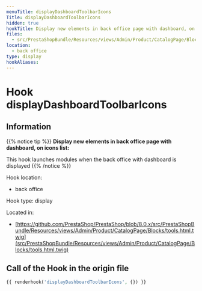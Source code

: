 ```yaml
---
menuTitle: displayDashboardToolbarIcons
Title: displayDashboardToolbarIcons
hidden: true
hookTitle: Display new elements in back office page with dashboard, on icons list
files:
  - src/PrestaShopBundle/Resources/views/Admin/Product/CatalogPage/Blocks/tools.html.twig
location:
  - back office
type: display
hookAliases:
---
```


# Hook displayDashboardToolbarIcons

## Information

{{% notice tip %}}
**Display new elements in back office page with dashboard, on icons list:** 

This hook launches modules when the back office with dashboard is displayed
{{% /notice %}}

Hook location:
  - back office

Hook type: display

Located in: 
  - [https://github.com/PrestaShop/PrestaShop/blob/8.0.x/src/PrestaShopBundle/Resources/views/Admin/Product/CatalogPage/Blocks/tools.html.twig](src/PrestaShopBundle/Resources/views/Admin/Product/CatalogPage/Blocks/tools.html.twig)

## Call of the Hook in the origin file

```php
{{ renderhook('displayDashboardToolbarIcons', {}) }}
```